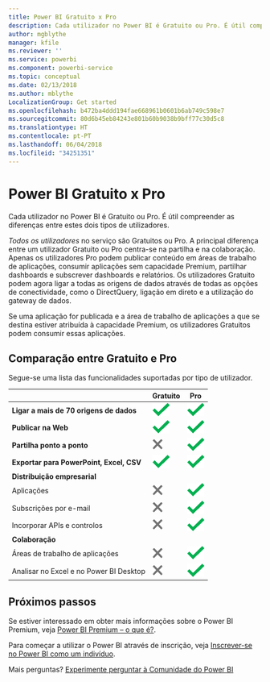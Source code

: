 ```yaml
---
title: Power BI Gratuito x Pro
description: Cada utilizador no Power BI é Gratuito ou Pro. É útil compreender as diferenças entre estes dois tipos de utilizadores...
author: mgblythe
manager: kfile
ms.reviewer: ''
ms.service: powerbi
ms.component: powerbi-service
ms.topic: conceptual
ms.date: 02/13/2018
ms.author: mblythe
LocalizationGroup: Get started
ms.openlocfilehash: b472ba4ddd194fae668961b0601b6ab749c598e7
ms.sourcegitcommit: 80d6b45eb84243e801b60b9038b9bff77c30d5c8
ms.translationtype: HT
ms.contentlocale: pt-PT
ms.lasthandoff: 06/04/2018
ms.locfileid: "34251351"
---
```

# <a name="power-bi-free-vs-pro"></a>Power BI Gratuito x Pro
Cada utilizador no Power BI é Gratuito ou Pro. É útil compreender as diferenças entre estes dois tipos de utilizadores.

*Todos os utilizadores* no serviço são Gratuitos ou Pro. A principal diferença entre um utilizador Gratuito ou Pro centra-se na partilha e na colaboração. Apenas os utilizadores Pro podem publicar conteúdo em áreas de trabalho de aplicações, consumir aplicações sem capacidade Premium, partilhar dashboards e subscrever dashboards e relatórios. Os utilizadores Gratuito podem agora ligar a todas as origens de dados através de todas as opções de conectividade, como o DirectQuery, ligação em direto e a utilização do gateway de dados.

Se uma aplicação for publicada e a área de trabalho de aplicações a que se destina estiver atribuída à capacidade Premium, os utilizadores Gratuitos podem consumir essas aplicações.

## <a name="free-vs-pro-comparison"></a>Comparação entre Gratuito e Pro
Segue-se uma lista das funcionalidades suportadas por tipo de utilizador.

|  | Gratuito | Pro |
| --- | --- | --- |
| **Ligar a mais de 70 origens de dados** |![](media/service-free-vs-pro/available.png "Disponível") |![](media/service-free-vs-pro/available.png "Disponível") |
| **Publicar na Web** |![](media/service-free-vs-pro/available.png "Disponível") |![](media/service-free-vs-pro/available.png "Disponível") |
| **Partilha ponto a ponto** |![](media/service-free-vs-pro/not-available.png "Não disponível") |![](media/service-free-vs-pro/available.png "Disponível") |
| **Exportar para PowerPoint, Excel, CSV** |![](media/service-free-vs-pro/available.png "Disponível") |![](media/service-free-vs-pro/available.png "Disponível") |
| **Distribuição empresarial** | | |
| Aplicações |![](media/service-free-vs-pro/not-available.png "Não disponível") |![](media/service-free-vs-pro/available.png "Disponível") |
| Subscrições por e-mail |![](media/service-free-vs-pro/not-available.png "Não disponível") |![](media/service-free-vs-pro/available.png "Disponível") |
| Incorporar APIs e controlos |![](media/service-free-vs-pro/not-available.png "Não disponível") |![](media/service-free-vs-pro/available.png "Disponível") |
| **Colaboração** | | |
| Áreas de trabalho de aplicações |![](media/service-free-vs-pro/not-available.png "Não disponível") |![](media/service-free-vs-pro/available.png "Disponível") |
| Analisar no Excel e no Power BI Desktop |![](media/service-free-vs-pro/not-available.png "Não disponível") |![](media/service-free-vs-pro/available.png "Disponível") |

## <a name="next-steps"></a>Próximos passos
Se estiver interessado em obter mais informações sobre o Power BI Premium, veja [Power BI Premium – o que é?](service-premium.md).

Para começar a utilizar o Power BI através de inscrição, veja [Inscrever-se no Power BI como um indivíduo](service-self-service-signup-for-power-bi.md).

Mais perguntas? [Experimente perguntar à Comunidade do Power BI](https://community.powerbi.com/)

